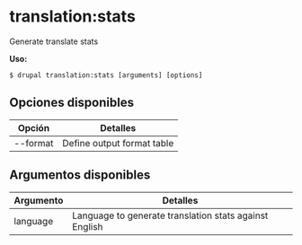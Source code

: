 # translation:stats
Generate translate stats

**Uso:**
```
$ drupal translation:stats [arguments] [options]
```

## Opciones disponibles
Opción | Detalles
-------|-------------
--format | Define output format table|markdown

## Argumentos disponibles
Argumento | Detalles
---------|-------------
language | Language to generate translation stats against English
